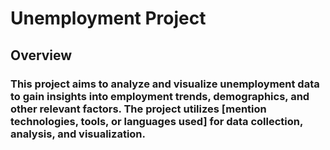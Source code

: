 # Unemployment Project

## Overview

### This project aims to analyze and visualize unemployment data to gain insights into employment trends, demographics, and other relevant factors. The project utilizes [mention technologies, tools, or languages used] for data collection, analysis, and visualization.
